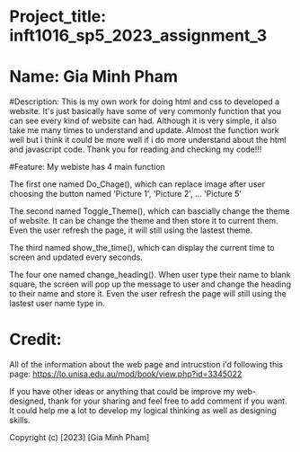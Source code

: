 # Project_title: inft1016_sp5_2023_assignment_3
# Name: Gia Minh Pham 

#Description:
This is my own work for doing html and css to developed a website. It's just basically have some of very commonly function
that you can see every kind of website can had. Although it is very simple, it also take me many times to understand 
and update. Almost the function work well but i think it could be more well if i do more understand about the html and javascript code. 
Thank you for reading and checking my code!!!

#Feature:
My webiste has 4 main function

The first one named Do_Chage(), which can replace image after user choosing the button named 'Picture 1', 'Picture 2', ... 'Picture 5'

The second named Toggle_Theme(), which can bascially change the theme of website.
It can be change the theme and then store it to current them. Even the user refresh the page, it will still using the lastest theme.

The third named show_the_time(), which can display the current time to screen and updated every seconds.

The four one named change_heading(). When user type their name to blank square, the screen will pop up the message to user and change the heading to 
their name and store it. Even the user refresh the page will still using the lastest user name type in. 

# Credit:
All of the information about the web page and intrucstion i'd following this page: https://lo.unisa.edu.au/mod/book/view.php?id=3345022

If you have other ideas or anything that could be improve my web-designed, thank for your sharing and feel free to add comment if you want. 
It could help me a lot to develop my logical thinking as well as designing skills. 

Copyright (c) [2023] [Gia Minh Pham]